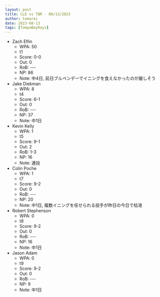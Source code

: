 ```yaml
---
layout: post
title: CLE vs TBR - 08/13/2023
author: tomarai
date: 2023-08-13
tags: [TampaBayRays]
---
```


* Zach Eflin
	- WPA: 50
	- t1
	- Score: 0-0
	- Out: 0
	- RoB: ---
	- NP: 86
	- Note: 中4日, 前日ブルペンデーでイニングを食えなかったのが厳しそう
* Jake Diekman
	- WPA: 8
	- t4
	- Score: 6-1
	- Out: 0
	- RoB: ---
	- NP: 37
	- Note: 中1日
* Kevin Kelly
	- WPA: 1
	- t5
	- Score: 9-1
	- Out: 2
	- RoB: 1-3
	- NP: 16
	- Note: 連投
* Colin Poche
	- WPA: 1
	- t7
	- Score: 9-2
	- Out: 0
	- RoB: ---
	- NP: 20
	- Note: 中1日, 複数イニングを任せられる投手が昨日の今日で枯渇
* Robert Stephenson
	- WPA: 0
	- t8
	- Score: 9-2
	- Out: 0
	- RoB: ---
	- NP: 16
	- Note: 中1日
* Jason Adam
	- WPA: 0
	- t9
	- Score: 9-2
	- Out: 0
	- RoB: ---
	- NP: 9
	- Note: 中1日

